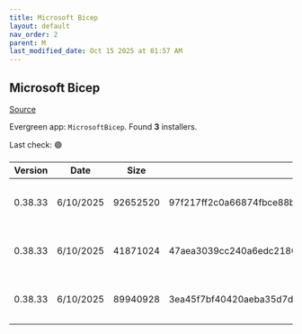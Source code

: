 ```yaml
---
title: Microsoft Bicep
layout: default
nav_order: 2
parent: M
last_modified_date: Oct 15 2025 at 01:57 AM
---
```


## Microsoft Bicep

[Source](https://docs.microsoft.com/en-us/azure/azure-resource-manager/bicep/overview)

Evergreen app: `MicrosoftBicep`. Found **3** installers.

Last check: 🟢

| Version | Date      | Size     | Sha256                                                           | Architecture | InstallerType | Type | URI                                                                                                                                                                    |
| ------- | --------- | -------- | ---------------------------------------------------------------- | ------------ | ------------- | ---- | ---------------------------------------------------------------------------------------------------------------------------------------------------------------------- |
| 0.38.33 | 6/10/2025 | 92652520 | 97f217ff2c0a66874fbce88b92ebaf2dad31c8936c6c489d1016ba5cbc41a4f3 | ARM64        | Default       | exe  | [https://github.com/Azure/bicep/releases/download/v0.38.33/bicep-win-arm64.exe](https://github.com/Azure/bicep/releases/download/v0.38.33/bicep-win-arm64.exe)         |
| 0.38.33 | 6/10/2025 | 41871024 | 47aea3039cc240a6edc2180d4bbd09ebbc70b15d713c88d5435ac26645ccac99 | x64          | Default       | exe  | [https://github.com/Azure/bicep/releases/download/v0.38.33/bicep-setup-win-x64.exe](https://github.com/Azure/bicep/releases/download/v0.38.33/bicep-setup-win-x64.exe) |
| 0.38.33 | 6/10/2025 | 89940928 | 3ea45f7bf40420aeba35d7da86add703764c8232582e0bc264b4302d59ffe5ce | x64          | Default       | exe  | [https://github.com/Azure/bicep/releases/download/v0.38.33/bicep-win-x64.exe](https://github.com/Azure/bicep/releases/download/v0.38.33/bicep-win-x64.exe)             |
